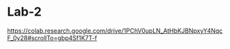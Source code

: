 # Lab-2
https://colab.research.google.com/drive/1PChV0upLN_AtHbKJBNpxyY4NqcF_0y28#scrollTo=gbp4Sf1K7T-f
